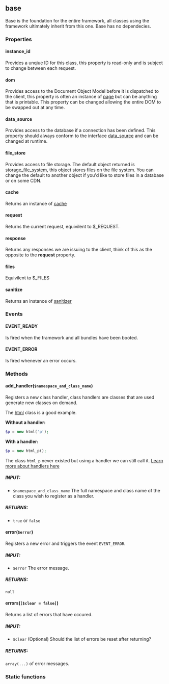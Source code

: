 ## base
Base is the foundation for the entire framework, all classes using the framework ultimately inherit from this one.  Base has no dependecies.

### Properties

#### instance_id
Provides a unqiue ID for this class, this property is read-only and is subject to change between each request.

#### dom
Provides access to the Document Object Model before it is dispatched to the client, this property is often an instance of [page](/docs/views/page.md) but can be anything that is printable.  This property can be changed allowing the entire DOM to be swapped out at any time.

#### data_source
Provides access to the database if a connection has been defined.  This property should always conform to the interface [data_source](/docs/interfaces/data_source) and can be changed at runtime.

#### file_store
Provides access to file storage.  The default object returned is [storage_file_system](/docs/classes/storage_file_system.md), this object stores files on the file system.  You can change the default to another object if you'd like to store files in a database or on some CDN.

#### cache
Returns an instance of [cache](/docs/classes/cache.md)

#### request
Returns the current request, equivilent to $_REQUEST.

#### response
Returns any responses we are issuing to the client, think of this as the opposite to the **request** property.

#### files
Equivilent to $_FILES

#### sanitize
Returns an instance of [sanitizer](/docs/classes/sanitizer.md)

### Events
#### EVENT_READY
Is fired when the framework and all bundles have been booted.

#### EVENT_ERROR
Is fired whenever an error occurs.

### Methods
#### add_handler(`$namespace_and_class_name`)
Registers a new class handler, class handlers are classes that are used generate new classes on demand.

The [html](/docs/classes/html) class is a good example.

**Without a handler:**
```php
$p = new html('p');
```

**With a handler:**
```php
$p = new html_p();
```
The class `html_p` never existed but using a handler we can still call it.  [Learn more about handlers here](/docs/handlers)

##### INPUT:
- `$namespace_and_class_name` The full namespace and class name of the class you wish to register as a handler.

##### RETURNS:
- `true` or `false`

#### error(`$error`)
Registers a new error and triggers the event `EVENT_ERROR`.

##### INPUT:
- `$error` The error message.

##### RETURNS:
`null`

#### errors(`[$clear = false]`)
Returns a list of errors that have occured.

##### INPUT:
- `$clear` (Optional) Should the list of errors be reset after returning?

##### RETURNS:
`array(...)` of error messages.



### Static functions
